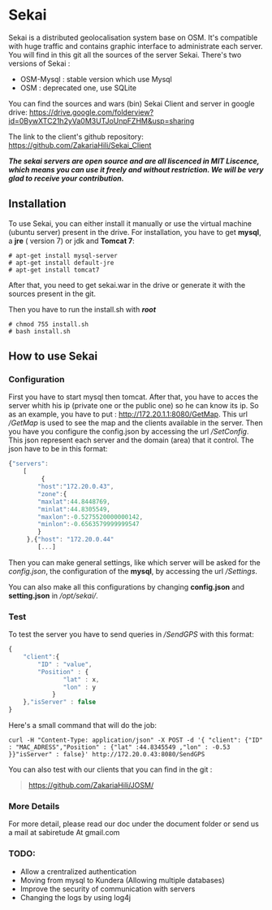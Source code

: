 # Sekai

Sekai is a distributed geolocalisation system base on OSM. It's compatible with huge traffic and contains graphic interface to administrate each server.
You will find in this git all the sources of the server Sekai. There's two versions of Sekai :

 * OSM-Mysql : stable version which use Mysql
 * OSM : deprecated one, use SQLite

You can find the sources and wars (bin) Sekai Client and server in google drive:
 https://drive.google.com/folderview?id=0BywXTC21h2yVa0M3UTJoUnpFZHM&usp=sharing
 
 The link to the client's github repository:
 https://github.com/ZakariaHili/Sekai_Client

***The sekai servers are open source and are all liscenced in MIT Liscence, which means you can use it freely and without restriction. We will be very glad to receive your contribution.***

## Installation

To use Sekai, you can either install it manually or use the virtual machine (ubuntu server) present in the drive. For installation, you have to get **mysql**, a **jre** ( version 7) or jdk and **Tomcat 7**:

```
# apt-get install mysql-server
# apt-get install default-jre
# apt-get install tomcat7

```
After that, you need to get sekai.war in the drive or generate it with the sources present in the git.

Then you have to run the install.sh with ***root***
```
# chmod 755 install.sh
# bash install.sh
```

## How to use Sekai
### Configuration
First you have to start mysql then tomcat. After that, you have to acces the server whith his ip (private one or the public one) so he can know its ip. So as an example, you have to put : http://172.20.1.1:8080/GetMap. This url */GetMap* is used to see the map and the clients available in the server. Then you have you configure the config.json by accessing the url */SetConfig*. This json represent each server and the domain (area) that it control. The json have to be in this format:
```javascript
{"servers":
	[
         {
	    "host":"172.20.0.43",
	    "zone":{
		"maxlat":44.8448769,
		"minlat":44.8305549,
		"maxlon":-0.5275520000000142,
		"minlon":-0.6563579999999547
	    }
	 },{"host": "172.20.0.44"
	    [...]
```

Then you can make general settings, like which server will be asked for the *config.json*, the configuration of the **mysql**, by accessing the url */Settings*.

You can also make all this configurations by changing **config.json** and **setting.json** in */opt/sekai/*.

### Test
To test the server you have to send queries in */SendGPS* with this format:
```javascript
{
	"client":{
		"ID" : "value",
		"Position" : {	
			   "lat" : x,
			   "lon" : y
	        }
	},"isServer" : false
}
```
Here's a small command that will do the job:
```
curl -H "Content-Type: application/json" -X POST -d '{ "client": {"ID" : "MAC_ADRESS","Position" : {"lat" :44.8345549 ,"lon" : -0.53 }}"isServer" : false}' http://172.20.0.43:8080/SendGPS

```

You can also test with our clients that you can find in the git :
>https://github.com/ZakariaHili/JOSM/

### More Details
For more detail, please read our doc under the document folder or send us a mail at sabiretude At gmail.com

### TODO:
* Allow a crentralized authentication
* Moving from mysql to Kundera (Allowing multiple databases)
* Improve the security of communication with servers
* Changing the logs by using log4j
